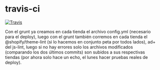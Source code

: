 # travis-ci

[![Travis](https://travis-ci.com/noxturnox/travis-ci.svg?token=yKMsa4yNxnheJMbYCDup&branch=master)](https://travis-ci.com/noxturnox/travis-ci/jobs/190725870#)

Con el grunt ya creamos en cada tienda el archivo config.yml (necesario para el deploy), luego con el grunt también corremos
en cada tienda el @shopify/theme-lint (si lo hacemos en conjunto peta por todos lados), ad+ del js-lint, luego si no hay
errores solo los archivos modificados (comparando los dos últimos commits) son subidos a sus respectivas tiendas (por
ahora solo hace un echo, el lunes hacer pruebas reales de deploy).
